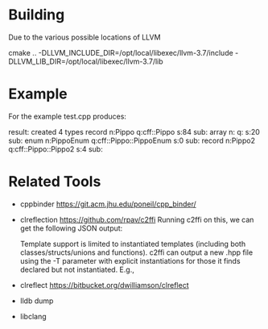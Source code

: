 

Building
=========

Due to the various possible locations of LLVM 

cmake .. -DLLVM_INCLUDE_DIR=/opt/local/libexec/llvm-3.7/include -DLLVM_LIB_DIR=/opt/local/libexec/llvm-3.7/lib

Example
=========

For the example test.cpp produces:

result: created 4 types
record n:Pippo q:cff::Pippo s:84 sub:
array n: q: s:20 sub:
enum n:PippoEnum q:cff::Pippo::PippoEnum s:0 sub:
record n:Pippo2 q:cff::Pippo::Pippo2 s:4 sub:

Related Tools
=============

- cppbinder
	https://git.acm.jhu.edu/poneil/cpp_binder/
	
- clreflection
	https://github.com/rpav/c2ffi
	Running c2ffi on this, we can get the following JSON output:
	
	Template support is limited to instantiated templates (including both classes/structs/unions and functions). c2ffi can output a new .hpp file using the -T parameter with explicit instantiations for those it finds declared but not instantiated. E.g.,

- clreflect
	https://bitbucket.org/dwilliamson/clreflect

- lldb dump
- libclang